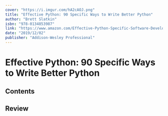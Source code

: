 ```yaml
---
cover: "https://i.imgur.com/hA2cAOJ.png"
title: "Effective Python: 90 Specific Ways to Write Better Python"
author: "Brett Slatkin"
isbn: "978-0134853987"
link: "https://www.amazon.com/Effective-Python-Specific-Software-Development/dp/0134853989"
date: "2019/12/02"
publisher: "Addison-Wesley Professional"
---
```


# Effective Python: 90 Specific Ways to Write Better Python

## Contents

## Review

